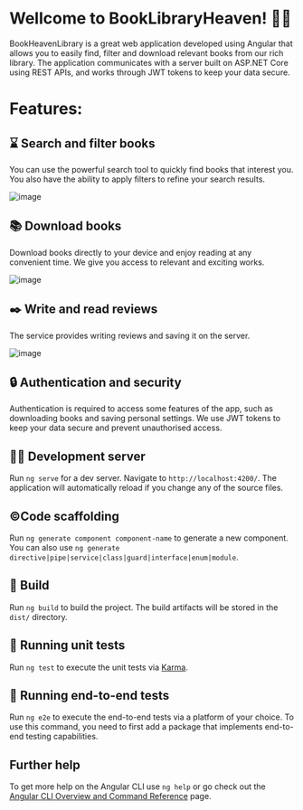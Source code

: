 # Wellcome to BookLibraryHeaven! :book::bookmark:

BookHeavenLibrary is a great web application developed using Angular that allows you to easily find, filter and download relevant books from our rich library. The application communicates with a server built on ASP.NET Core using REST APIs, and works through JWT tokens to keep your data secure.

# Features:

## :hourglass: Search and filter books
You can use the powerful search tool to quickly find books that interest you. You also have the ability to apply filters to refine your search results.

![image](https://github.com/Montare27/book-heaven-library-angular/assets/117319414/9412c196-4002-41f3-87c7-88517d898681)

## :books: Download books
Download books directly to your device and enjoy reading at any convenient time. We give you access to relevant and exciting works.

![image](https://github.com/Montare27/book-heaven-library-angular/assets/117319414/1c509fa4-3f0a-407a-88cb-c31d2598deab)

## :black_nib: Write and read reviews

The service provides writing reviews and saving it on the server.

![image](https://github.com/Montare27/book-heaven-library-angular/assets/117319414/70b6dd5d-80b2-4dab-9998-2174cc65b338)

## :lock: Authentication and security
Authentication is required to access some features of the app, such as downloading books and saving personal settings. We use JWT tokens to keep your data secure and prevent unauthorised access.




## :technologist:	Development server

Run `ng serve` for a dev server. Navigate to `http://localhost:4200/`. The application will automatically reload if you change any of the source files.

## :copyright:Code scaffolding

Run `ng generate component component-name` to generate a new component. You can also use `ng generate directive|pipe|service|class|guard|interface|enum|module`.

## :construction_worker:	Build

Run `ng build` to build the project. The build artifacts will be stored in the `dist/` directory.

## :rocket: Running unit tests

Run `ng test` to execute the unit tests via [Karma](https://karma-runner.github.io).

## :rocket: Running end-to-end tests

Run `ng e2e` to execute the end-to-end tests via a platform of your choice. To use this command, you need to first add a package that implements end-to-end testing capabilities.

## Further help

To get more help on the Angular CLI use `ng help` or go check out the [Angular CLI Overview and Command Reference](https://angular.io/cli) page.
